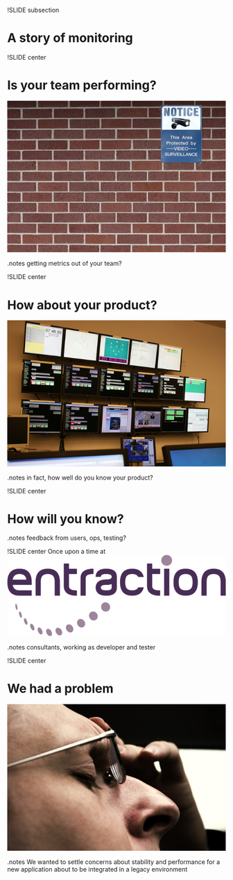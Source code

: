 !SLIDE subsection
# A story of monitoring

!SLIDE center
# Is your team performing?
![watching you](big_brother.jpg)

.notes getting metrics out of your team?

!SLIDE center
# How about your product?
![noc](noc.jpg)

.notes in fact, how well do you know your product?

!SLIDE center
# How will you know?

.notes feedback from users, ops, testing?

!SLIDE center
Once upon a time at
![entraction](entraction_logga.png)

.notes consultants, working as developer and tester

!SLIDE center 
# We had a problem
![concerns](concerns.jpg)

.notes We wanted to settle concerns about stability and 
performance for a new application about to be integrated in a legacy environment

